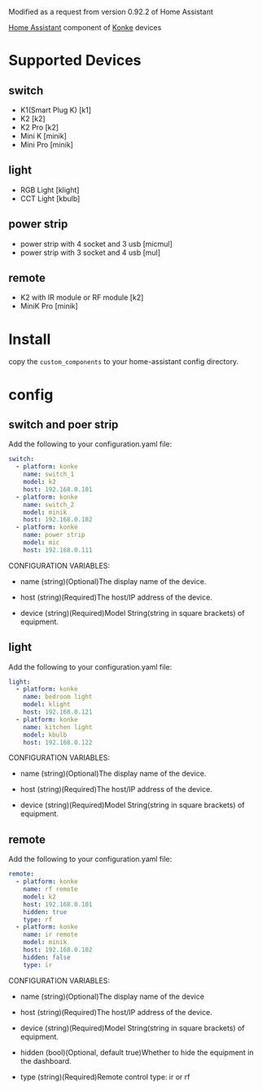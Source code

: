Modified as a request from version 0.92.2 of Home Assistant

[Home Assistant](https://www.home-assistant.io/) component of [Konke](http://www.ikonke.com/) devices

# Supported Devices

## switch
- K1(Smart Plug K) [k1]
- K2 [k2]
- K2 Pro [k2]
- Mini K [minik]
- Mini Pro [minik]

## light
- RGB Light [klight]
- CCT Light [kbulb]

## power strip
- power strip with 4 socket and 3 usb [micmul]
- power strip with 3 socket and 4 usb [mul]

## remote
- K2 with IR module or RF module [k2]
- MiniK Pro [minik]

# Install
copy the `custom_components` to your home-assistant config directory.

# config

## switch and poer strip
Add the following to your configuration.yaml file:
```yaml
switch:
  - platform: konke
    name: switch_1
    model: k2
    host: 192.168.0.101
  - platform: konke
    name: switch_2
    model: minik
    host: 192.168.0.102
  - platform: konke
    name: power strip
    model: mic
    host: 192.168.0.111
```

CONFIGURATION VARIABLES:

- name
  (string)(Optional)The display name of the device.

- host
  (string)(Required)The host/IP address of the device.

- device
  (string)(Required)Model String(string in square brackets) of equipment.

## light
Add the following to your configuration.yaml file:
```yaml
light:
  - platform: konke
    name: bedroom light
    model: klight
    host: 192.168.0.121
  - platform: konke
    name: kitchen light
    model: kbulb
    host: 192.168.0.122
```

CONFIGURATION VARIABLES:

- name
  (string)(Optional)The display name of the device.

- host
  (string)(Required)The host/IP address of the device.

- device
  (string)(Required)Model String(string in square brackets) of equipment.


## remote
Add the following to your configuration.yaml file:
```yaml
remote:
  - platform: konke
    name: rf remote
    model: k2
    host: 192.168.0.101
    hidden: true
    type: rf
  - platform: konke
    name: ir remote 
    model: minik
    host: 192.168.0.102
    hidden: false
    type: ir
```

CONFIGURATION VARIABLES:

- name
  (string)(Optional)The display name of the device

- host
  (string)(Required)The host/IP address of the device.

- device
  (string)(Required)Model String(string in square brackets) of equipment.

- hidden
  (bool)(Optional, default true)Whether to hide the equipment in the dashboard.

- type
  (string)(Required)Remote control type: ir or rf
